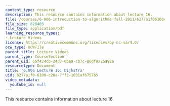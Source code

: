 ```yaml
---
content_type: resource
description: This resource contains information about lecture 16.
file: /courses/6-006-introduction-to-algorithms-fall-2011/6277a1f06100c26a7ff21031af6757b5_MIT6_006F11_lec16.pdf
file_size: 828403
file_type: application/pdf
learning_resource_types:
- Lecture Videos
license: https://creativecommons.org/licenses/by-nc-sa/4.0/
ocw_type: OCWFile
parent_title: Lecture Videos
parent_type: CourseSection
parent_uid: 6af424cb-24d7-0b69-cb7c-86df8a25a92a
resourcetype: Document
title: '6.006 Lecture 16: Dijkstra'
uid: 6277a1f0-6100-c26a-7ff2-1031af6757b5
video_metadata:
  youtube_id: null
---
```

This resource contains information about lecture 16.